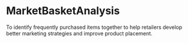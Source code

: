 # MarketBasketAnalysis
To identify frequently purchased items together to help retailers develop better marketing strategies and improve product placement. 

